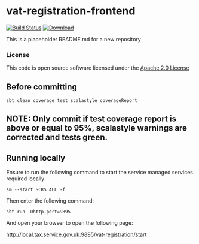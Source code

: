 # vat-registration-frontend

[![Build Status](https://travis-ci.org/hmrc/vat-registration-frontend.svg)](https://travis-ci.org/hmrc/vat-registration-frontend) [ ![Download](https://api.bintray.com/packages/hmrc/releases/vat-registration-frontend/images/download.svg) ](https://bintray.com/hmrc/releases/vat-registration-frontend/_latestVersion)

This is a placeholder README.md for a new repository

### License

This code is open source software licensed under the [Apache 2.0 License]("http://www.apache.org/licenses/LICENSE-2.0.html")

## Before committing
```
sbt clean coverage test scalastyle coverageReport
```

## NOTE: Only commit if test coverage report is above or equal to 95%, scalastyle warnings are corrected and tests green.

## Running locally

Ensure to run the following command to start the service managed services required locally:

```
sm --start SCRS_ALL -f
```

Then enter the following command:

```
sbt run -Dhttp.port=9895
```

And open your browser to open the following page:

http://local.tax.service.gov.uk:9895/vat-registration/start